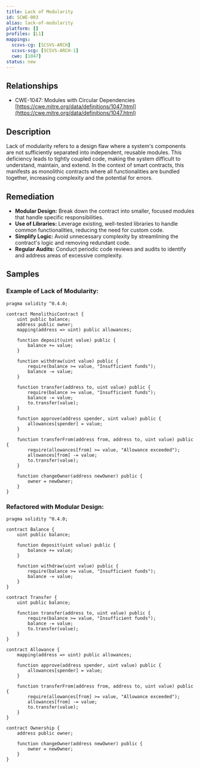 ```yaml
---
title: Lack of Modularity
id: SCWE-003
alias: lack-of-modularity
platform: []
profiles: [L1]
mappings:
  scsvs-cg: [SCSVS-ARCH]
  scsvs-scg: [SCSVS-ARCH-1]
  cwe: [1047]
status: new
---
```


## Relationships
- CWE-1047: Modules with Circular Dependencies
  [https://cwe.mitre.org/data/definitions/1047.html](https://cwe.mitre.org/data/definitions/1047.html)

## Description
Lack of modularity refers to a design flaw where a system's components are not sufficiently separated into independent, reusable modules. This deficiency leads to tightly coupled code, making the system difficult to understand, maintain, and extend. In the context of smart contracts, this manifests as monolithic contracts where all functionalities are bundled together, increasing complexity and the potential for errors.

## Remediation
- **Modular Design:** Break down the contract into smaller, focused modules that handle specific responsibilities.
- **Use of Libraries:** Leverage existing, well-tested libraries to handle common functionalities, reducing the need for custom code.
- **Simplify Logic:** Avoid unnecessary complexity by streamlining the contract's logic and removing redundant code.
- **Regular Audits:** Conduct periodic code reviews and audits to identify and address areas of excessive complexity.

## Samples

### Example of Lack of Modularity:

```solidity
pragma solidity ^0.4.0;

contract MonolithicContract {
    uint public balance;
    address public owner;
    mapping(address => uint) public allowances;

    function deposit(uint value) public {
        balance += value;
    }

    function withdraw(uint value) public {
        require(balance >= value, "Insufficient funds");
        balance -= value;
    }

    function transfer(address to, uint value) public {
        require(balance >= value, "Insufficient funds");
        balance -= value;
        to.transfer(value);
    }

    function approve(address spender, uint value) public {
        allowances[spender] = value;
    }

    function transferFrom(address from, address to, uint value) public {
        require(allowances[from] >= value, "Allowance exceeded");
        allowances[from] -= value;
        to.transfer(value);
    }

    function changeOwner(address newOwner) public {
        owner = newOwner;
    }
}
```

### Refactored with Modular Design:

```solidity
pragma solidity ^0.4.0;

contract Balance {
    uint public balance;

    function deposit(uint value) public {
        balance += value;
    }

    function withdraw(uint value) public {
        require(balance >= value, "Insufficient funds");
        balance -= value;
    }
}

contract Transfer {
    uint public balance;

    function transfer(address to, uint value) public {
        require(balance >= value, "Insufficient funds");
        balance -= value;
        to.transfer(value);
    }
}

contract Allowance {
    mapping(address => uint) public allowances;

    function approve(address spender, uint value) public {
        allowances[spender] = value;
    }

    function transferFrom(address from, address to, uint value) public {
        require(allowances[from] >= value, "Allowance exceeded");
        allowances[from] -= value;
        to.transfer(value);
    }
}

contract Ownership {
    address public owner;

    function changeOwner(address newOwner) public {
        owner = newOwner;
    }
}
```
